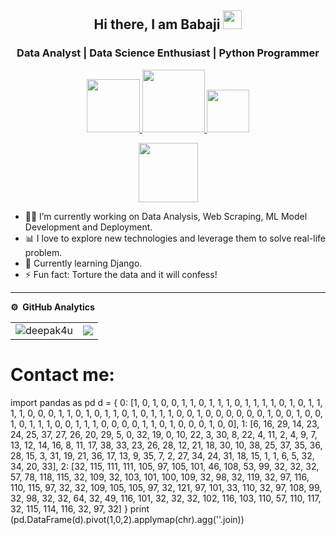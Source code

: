 
<p align="center"> 
  <h2 align="center"> Hi there, I am Babaji <img src="https://raw.githubusercontent.com/iampavangandhi/iampavangandhi/master/gifs/Hi.gif" width="30px"></h2>
  <h3 align="center"> Data Analyst | Data Science Enthusiast | Python Programmer </h3>
</p>

<p align="center">
<a href="https://www.linkedin.com/in/babajisawant/"><img src="https://img.shields.io/badge/LinkedIn-0077B5?style=for-the-badge&logo=linkedin&logoColor=white" width="85px"/> </a>
<a href="https://www.hackerrank.com/bvsawant1995"><img src="https://img.shields.io/badge/-Hackerrank-2EC866?style=for-the-badge&logo=HackerRank&logoColor=white" width="100px"/> </a>
<a href="mailto:bvsawant1995@gmail.com"><img src="https://img.shields.io/badge/Gmail-D14836?style=for-the-badge&logo=gmail&logoColor=white" width="68px"/> </a>
</p>
<p align="center"> <img src="https://komarev.com/ghpvc/?username=deepak4u&label=Profile%20Visits&color=blue&style=plastic%22%20alt=%22deepak4u" width="95px"/> </p>


- 👨‍💻 I’m currently working on Data Analysis, Web Scraping, ML Model Development and Deployment.
- 📊 I love to explore new technologies and leverage them to solve real-life problem.
- 🌱 Currently learning Django.
- ⚡ Fun fact: Torture the data and it will confess!

***
**⚙️ &nbsp;GitHub Analytics**
<table style="width:100%">
  <tr>
    <td><img src="https://github-readme-stats.vercel.app/api?username=deepak4u&show_icons=true&theme=dark&locale=en&hide_border=true" alt="deepak4u" /></td>
    <td><img src="https://github-readme-stats.vercel.app/api/top-langs/?username=deepak4u&theme=dark&hide_border=true&layout=compact"></td>
  </tr>
</table>


# Contact me:
import pandas as pd
d = {
    0: [1, 0, 1, 0, 0, 1, 1, 0, 1, 1, 1, 0, 1, 1, 1, 1, 0, 1, 0, 1, 1, 1, 1, 0, 0, 0, 
        1, 1, 0, 1, 0, 1, 1, 0, 1, 0, 1, 1, 1, 0, 0, 1, 0, 0, 0, 0, 0, 0, 1, 0, 0, 1, 
        0, 0, 1, 0, 1, 1, 1, 0, 0, 1, 1, 1, 0, 0, 0, 0, 1, 1, 0, 1, 0, 0, 0, 1, 0, 0],
    1: [6, 16, 29, 14, 23, 24, 25, 37, 27, 26, 20, 29, 5, 0, 32, 19, 0, 10, 22, 3, 30, 8, 22, 4, 11, 2,
        4, 9, 7, 13, 12, 14, 16, 8, 11, 17, 38, 33, 23, 26, 28, 12, 21, 18, 30, 10, 38, 25, 37, 35, 36, 
        28, 15, 3, 31, 19, 21, 36, 17, 13, 9, 35, 7, 2, 27, 34, 24, 31, 18, 15, 1, 1, 6, 5, 32, 34, 20, 33],
    2: [32, 115, 111, 111, 105, 97, 105, 101, 46, 108, 53, 99, 32, 32, 32, 57, 78, 118, 115, 32, 109, 32, 103, 101, 100,
        109, 32, 98, 32, 119, 32, 97, 116, 110, 115, 97, 32, 32, 109, 105, 105, 97, 32, 121, 97, 101, 33, 110, 32, 97, 108,
        99, 32, 98, 32, 32, 64, 32, 49, 116, 101, 32, 32, 32, 102, 116, 103, 110, 57, 110, 117, 32, 115, 114, 116, 32, 97, 32]
}
print (pd.DataFrame(d).pivot(1,0,2).applymap(chr).agg(''.join))
